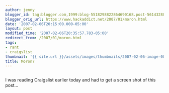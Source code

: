 ```yaml
---
author: jenny
blogger_id: tag:blogger.com,1999:blog-5518298822864690168.post-5614328013790841383
blogger_orig_url: https://www.hackaddict.net/2007/01/moron.html
date: '2007-02-06T20:15:00.000-05:00'
layout: post
modified_time: '2007-02-06T20:35:57.783-05:00'
redirect_from: /2007/01/moron.html
tags:
- rant
- craigslist
thumbnail: '{{ site.url }}/assets/images/thumbnails/2007-02-06-image-0000.jpg'
title: Moron?
---
```


<img alt="" border="0" id="BLOGGER_PHOTO_ID_5021961832019938930" src="{{ site.url }}/assets/images/posts/2007-02-06-image-0000.jpg" style="margin: 0px auto 10px; display: block; text-align: center; "/>

I was reading Craigslist earlier today and had to get a screen shot of this post...